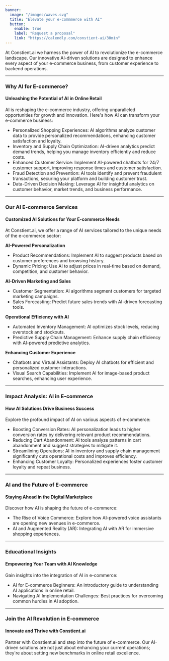 ```yaml
---
banner:
  image: "/images/waves.svg"
  title: "Elevate your e-commmerce with AI"
  button:
    enable: true
    label: "Request a proposal"
    link: "https://calendly.com/constient-ai/30min"
---
```


At Constient.ai we harness the power of AI to revolutionize the e-commerce landscape. Our innovative AI-driven solutions are designed to enhance every aspect of your e-commerce business, from customer experience to backend operations.

---

### Why AI for E-commerce?

#### Unleashing the Potential of AI in Online Retail

AI is reshaping the e-commerce industry, offering unparalleled opportunities for growth and innovation. Here's how AI can transform your e-commerce business:

- Personalized Shopping Experiences: AI algorithms analyze customer data to provide personalized recommendations, enhancing customer satisfaction and loyalty.
- Inventory and Supply Chain Optimization: AI-driven analytics predict demand trends, helping you manage inventory efficiently and reduce costs.
- Enhanced Customer Service: Implement AI-powered chatbots for 24/7 customer support, improving response times and customer satisfaction.
- Fraud Detection and Prevention: AI tools identify and prevent fraudulent transactions, securing your platform and building customer trust.
- Data-Driven Decision Making: Leverage AI for insightful analytics on customer behavior, market trends, and business performance.

---

### Our AI E-commerce Services

#### Customized AI Solutions for Your E-commerce Needs

At Constient.ai, we offer a range of AI services tailored to the unique needs of the e-commerce sector:

**AI-Powered Personalization**

- Product Recommendations: Implement AI to suggest products based on customer preferences and browsing history.
- Dynamic Pricing: Use AI to adjust prices in real-time based on demand, competition, and customer behavior.

**AI-Driven Marketing and Sales**

- Customer Segmentation: AI algorithms segment customers for targeted marketing campaigns.
- Sales Forecasting: Predict future sales trends with AI-driven forecasting tools.

**Operational Efficiency with AI**

- Automated Inventory Management: AI optimizes stock levels, reducing overstock and stockouts.
- Predictive Supply Chain Management: Enhance supply chain efficiency with AI-powered predictive analytics.

**Enhancing Customer Experience**

- Chatbots and Virtual Assistants: Deploy AI chatbots for efficient and personalized customer interactions.
- Visual Search Capabilities: Implement AI for image-based product searches, enhancing user experience.

---

### Impact Analysis: AI in E-commerce

#### How AI Solutions Drive Business Success

Explore the profound impact of AI on various aspects of e-commerce:

- Boosting Conversion Rates: AI personalization leads to higher conversion rates by delivering relevant product recommendations.
- Reducing Cart Abandonment: AI tools analyze patterns in cart abandonment and suggest strategies to mitigate it.
- Streamlining Operations: AI in inventory and supply chain management significantly cuts operational costs and improves efficiency.
- Enhancing Customer Loyalty: Personalized experiences foster customer loyalty and repeat business.

---

### AI and the Future of E-commerce

#### Staying Ahead in the Digital Marketplace

Discover how AI is shaping the future of e-commerce:

- The Rise of Voice Commerce: Explore how AI-powered voice assistants are opening new avenues in e-commerce.
- AI and Augmented Reality (AR): Integrating AI with AR for immersive shopping experiences.

---

### Educational Insights

#### Empowering Your Team with AI Knowledge

Gain insights into the integration of AI in e-commerce:

- AI for E-commerce Beginners: An introductory guide to understanding AI applications in online retail.
- Navigating AI Implementation Challenges: Best practices for overcoming common hurdles in AI adoption.

---

### Join the AI Revolution in E-commerce

#### Innovate and Thrive with Constient.ai

Partner with Constient.ai and step into the future of e-commerce. Our AI-driven solutions are not just about enhancing your current operations; they're about setting new benchmarks in online retail excellence.
